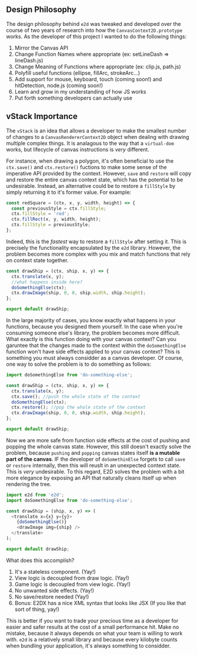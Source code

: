 ## Design Philosophy

The design philosophy behind `e2d` was tweaked and developed over the course of two years of
research into how the `CanvasContext2D.prototype` works. As the developer of this project I wanted
to do the following things:

1. Mirror the Canvas API
1. Change Function Names where appropriate (ex: setLineDash => lineDash.js)
1. Change Meaning of Functions where appropriate (ex: clip.js, path.js)
1. Polyfill useful functions (ellipse, fillArc, strokeArc...)
1. Add support for mouse, keyboard, touch (coming soon!) and hitDetection, node.js (coming soon!)
1. Learn and grow in my understanding of how JS works
1. Put forth something developers can actually use

## vStack Importance

The `vStack` is an idea that allows a developer to make the smallest number of changes to a
`CanvasRendererContext2D` object when dealing with drawing multiple complex things. It is analagous
to the way that a `virtual-dom` works, but lifecycle of canvas instructions is _very_ different.

For instance, when drawing a polygon, it's often beneficial to use the `ctx.save()` and
`ctx.restore()` fuctions to make some sense of the imperative API provided by the context. However,
`save` and `restore` will copy and restore the entire canvas context state, which has the potential
to be undesirable. Instead, an alternative could be to restore a `fillStyle` by simply returning it
to it's former value. For example:

```javascript
const redSquare = (ctx, x, y, width, height) => {
  const previousStyle = ctx.fillStyle;
  ctx.fillStyle = 'red';
  ctx.fillRect(x, y, width, height);
  ctx.fillStyle = previousStyle;
};
```

Indeed, this is the _fastest_ way to restore a `fillStyle` after setting it. This is precisely the
functionality encapsulated by the `e2d` library. However, the problem becomes more complex with you
mix and match functions that rely on context state together.

```javascript
const drawShip = (ctx, ship, x, y) => {
  ctx.translate(x, y);
  //what happens inside here?
  doSomethingElse(ctx);
  ctx.drawImage(ship, 0, 0, ship.width, ship.height);
};

export default drawShip;
```

In the large majority of cases, you know exactly what happens in your functions, because you
designed them yourself. In the case when you're consuming someone else's library, the problem
becomes more difficult. What exactly is this function doing with your canvas context? Can you
garuntee that the changes made to the context within the `doSomethingElse` function won't have side
effects applied to your canvas context? This is something you must always considder as a canvas
developer. Of course, one way to solve the problem is to do something as follows:

```javascript
import doSomethingElse from 'do-something-else';

const drawShip = (ctx, ship, x, y) => {
  ctx.translate(x, y);
  ctx.save(); //push the whole state of the context
  doSomethingElse(ctx);
  ctx.restore(); //pop the whole state of the context
  ctx.drawImage(ship, 0, 0, ship.width, ship.height);
};

export default drawShip;
```

Now we are more safe from function side effects at the cost of pushing and popping the whole canvas
state. However, this still doesn't exactly solve the problem, because `pushing` and `popping` canvas
states itself **is a mutable part of the canvas**. IF the developer of `doSomethinElse` forgets to
call `save` or `restore` internally, then this will reuslt in an unexpected context state. This is
_very_ undesirable. To this regard, E2D solves the problem with a bit more elegance by exposing an
API that naturally cleans itself up when rendering the tree.

```javascript
import e2d from 'e2d';
import doSomethingElse from 'do-something-else';

const drawShip = (ship, x, y) => (
  <translate x={x} y={y}>
    {doSomethingElse()}
    <drawImage img={ship} />
  </translate>
);

export default drawShip;
```

What does this accomplish?

1. It's a stateless component. (Yay!)
1. View logic is decoupled from draw logic. (Yay!)
1. Game logic is decoupled from view logic. (Yay!)
1. No unwanted side effects. (Yay!)
1. No save/restore needed (Yay!)
1. Bonus: E2DX has a nice XML syntax that looks like JSX (If you like that sort of thing, yay!)

This is better if you want to trade your precious time as a developer for easier and safer results
at the cost of a small performance hit. Make no mistake, because it always depends on what your team
is willing to work with. `e2d` is a relatively small library and because every kilobyte counts when
bundling your application, it's always something to considder.
